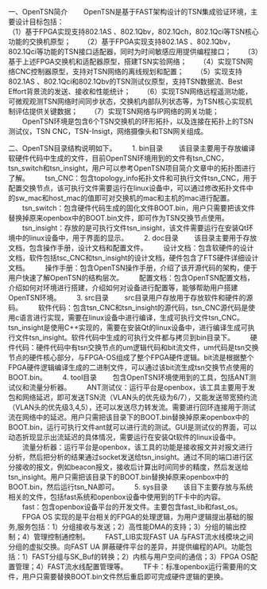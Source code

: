 ﻿一、OpenTSN简介
　　OpenTSN是基于FAST架构设计的TSN集成验证环境，主要设计目标包括：	
    （1）基于FPGA实现支持802.1AS 、802.1Qbv，802.1Qch，802.1Qci等TSN核心功能的交换机原型；
　　（2）基于FPGA实现支持802.1AS 、802.1Qbv，802.1Qci等功能的TSN接口适配器，同时为时间敏感应用提供编程接口；
　　（3）基于上述FPGA交换机和适配器原型，搭建TSN实验网络；
　　（4）实现TSN网络CNC控制器原型，支持对TSN网络的离线规划和配置；
　　（5）实现支持802.1AS 、802.1Qci和802.1Qbv的TSN测试仪原型，支持TSN数据流、Best Effort背景流的发送、接收和性能统计；
　　（6）实现TSN网络远程遥测功能，可微观观测TSN网络时间同步状态，交换机内部队列状态等，为TSN核心实现机制评估提供关键数据；
　　（7）实现TSN网络与IP网络的网关功能；
　　OpenTSN环境是包含6个TSN交换机的环形拓扑，以及连接在拓扑上的TSN测试仪，TSN CNC，TSN-Insigt，网络摄像头和TSN网关组成。

二、OpenTSN目录结构说明如下。
　　1. bin目录
　　该目录主要用于存放编译软硬件代码中生成的文件，目前OpenTSN环境用到的文件有tsn_CNC，tsn_switch和tsn_insight，用户可以参考OpenTSN项目简介文章中的拓扑图进行了解。
　　tsn_CNC：包含topology_info拓扑文件和可执行文件tsn_CNC，用于配置交换节点，该可执行文件需要运行在linux设备中，可以通过修改拓扑文件中的sw_mac和host_mac的值即可对交换机的mac和主机的mac进行配置。
　　tsn_switch：包含硬件代码生成的固化文件BOOT.bin，用户只需要把该文件替换掉原来openbox中的BOOT.bin文件，即可作为TSN交换节点使用。
　　tsn_insight：存放的是可执行文件tsn_insight，该文件需要运行在安装Qt环境中的linux设备中，用于界面的显示。
　　2. doc目录
　　该目录主要用于存放文档，包含操作手册，设计文档和配置文件。
　　设计文档：包含软硬件的设计文档，软件包括tsc_CNC和tsn_insight的设计文档，硬件包含了FTS硬件详细设计文档。
　　操作手册：包含OpenTSN操作手册，介绍了该开源代码的架构，便于用户快速了解OpenTSN的结构层次。
　　配置文档：包含OpenTSN配置文档，介绍如何对环境进行搭建，介绍如何对设备进行配置等，能够帮助用户搭建OpenTSN环境。
　　3. src目录
　　src目录用户存放用于存放软件和硬件的源码。
　　软件代码：包含tsn_CNC和tsn_insight的源代码，tsn_CNC源代码是使用c语言进行实现，需要在linux设备中进行编译，生成可执行文件tsn_CNC。tsn_insight是使用C++实现的，需要在安装Qt的linux设备中，进行编译生成可执行文件tsn_insight。软件代码中生成的可执行文件都与拷贝到bin目录下。
　　硬件代码：硬件代码中有tsn交换节点的um逻辑代码和bit流文件，um代码是tsn交换节点的硬件核心部分，与FPGA-OS组成了整个FPGA硬件逻辑。bit流是根据整个FPGA硬件逻辑编译生成的二进制文件，可以通过该bit流生成tsn交换节点使用的BOOT.bin。
　　4. tool目录
　　包含OpenTSN环境使用到的工具，包括ANT测试仪和流量分析器。
　　ANT测试仪：运行平台是openbox，该工具主要用于发包和网络延迟，即可发送TSN流（VLAN头的优先级为6/7），又能发送带宽预约流（VLAN头的优先级3,4,5），还可以发送尽力转发流。需要进行回环连接用于测试流在网络中的延迟。用户只需把该目录下的BOOT.bin替换掉原来openbox中的BOOT.bin，运行可执行文件ant就可以进行流的测试。GUI是测试仪的界面，可以动态折现显示出流延迟的具体情况，需要运行在安装Qt软件的linux设备中。
　　流量分析器：运行平台是openbox，该工具的功能是接收报文并对报文进行分析，然后把分析的结果通过socket发送给tsn_insight。通过不同的端口进行区分接收的报文，例如beacon报文，接收后计算出时间同步的精度，然后发送给tsn_insight。用户只需把该目录下的BOOT.bin替换掉原来openbox中的BOOT.bin，然后运行tsn_NA即可。
　　5. sys目录
　　该目下主要存放与系统相关的文件，包括fast系统和openbox设备中使用到的TF卡中的内容。
　　fast：包含openbox设备平台的开发文件。主要包含fast_lib和fast_os。
　　FPGA OS 实现的是平台相关的FPGA的处理逻辑，为用户逻辑提出基础的服务,服务包括：1）分组接收与发送；2）高性能DMA的支持；3）分组的输出控制；4）管理控制通控制。
　　FAST_LIB实现FAST UA 与FAST流水线模块之间分组的虚拟交换。向FAST UA 屏蔽硬件平台的差异，并提供编程的API。功能包括：1）FAST分组与SK_Buf的转换；2）内核与用户空间的通信；3）FPGA OS配置管理；4）FAST流水线配置管理等。
　　TF卡：标准openbox运行需要用的文件，用户只需要替换BOOT.bin文件然后重启即可完成硬件逻辑的更换。
